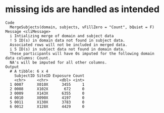 # missing ids are handled as intended

    Code
      MergeSubjects(domain, subjects, vFillZero = "Count", bQuiet = F)
    Message <cliMessage>
      i Intializing merge of domain and subject data
      ! 5 ID(s) in domain data not found in subject data.
      Associated rows will not be included in merged data.
      i 5 ID(s) in subject data not found in domain data.
      These participants will have 0s imputed for the following domain data columns: Count.
      NA's will be imputed for all other columns.
    Output
      # A tibble: 6 x 4
        SubjectID SiteID Exposure Count
        <chr>     <chr>     <dbl> <int>
      1 0007      X010X      3455     1
      2 0008      X102X       672     0
      3 0009      X143X      6355     0
      4 0010      X090X      4197     0
      5 0011      X130X      3783     0
      6 0012      X128X      4429     0

